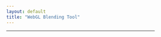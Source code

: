 ```yaml
---
layout: default
title: "WebGL Blending Tool"
---
```


---

<!-- <!DOCTYPE html> -->
<html lang="ko">
<head>
    <meta charset="UTF-8">
    <meta name="viewport" content="width=device-width, initial-scale=1.0">
    <title>WebGL Blending Tool</title>
    <style>
        * {
            margin: 0;
            padding: 0;
            box-sizing: border-box;
        }
        
        body {
            font-family: 'Segoe UI', Tahoma, Geneva, Verdana, sans-serif;
            background: linear-gradient(135deg, #667eea 0%, #764ba2 100%);
            min-height: 100vh;
            padding: 20px;
        }
        
        .container {
            max-width: 1400px;
            margin: 0 auto;
            background: rgba(255, 255, 255, 0.95);
            border-radius: 20px;
            padding: 30px;
            box-shadow: 0 20px 60px rgba(0, 0, 0, 0.3);
        }
        
        h1 {
            text-align: center;
            color: #333;
            margin-bottom: 30px;
            font-size: 2.5em;
            background: linear-gradient(135deg, #667eea 0%, #764ba2 100%);
            -webkit-background-clip: text;
            -webkit-text-fill-color: transparent;
        }
        
        .main-grid {
            display: grid;
            grid-template-columns: 1fr 1fr;
            gap: 30px;
            margin-bottom: 30px;
        }
        
        .controls-section {
            background: #f8f9fa;
            padding: 20px;
            border-radius: 15px;
            box-shadow: 0 4px 6px rgba(0, 0, 0, 0.1);
        }
        
        .preview-section {
            background: #f8f9fa;
            padding: 20px;
            border-radius: 15px;
            box-shadow: 0 4px 6px rgba(0, 0, 0, 0.1);
        }
        
        .control-group {
            margin-bottom: 20px;
        }
        
        .control-group label {
            display: block;
            margin-bottom: 8px;
            font-weight: 600;
            color: #555;
        }
        
        select, input[type="file"] {
            width: 100%;
            padding: 10px;
            border: 2px solid #e0e0e0;
            border-radius: 8px;
            font-size: 14px;
            transition: border-color 0.3s;
        }
        
        select:focus {
            outline: none;
            border-color: #667eea;
        }
        
        .file-input-wrapper {
            position: relative;
            overflow: hidden;
            display: inline-block;
            width: 100%;
        }
        
        .file-input-wrapper input[type=file] {
            position: absolute;
            left: -9999px;
        }
        
        .file-input-label {
            display: block;
            padding: 20px;
            background: linear-gradient(135deg, #667eea 0%, #764ba2 100%);
            color: white;
            border-radius: 8px;
            cursor: pointer;
            text-align: center;
            transition: all 0.3s;
            border: 3px dashed rgba(255, 255, 255, 0.5);
            position: relative;
        }
        
        .file-input-label:hover {
            transform: translateY(-2px);
            box-shadow: 0 5px 15px rgba(102, 126, 234, 0.4);
        }
        
        .file-input-label.dragover {
            background: linear-gradient(135deg, #764ba2 0%, #f093fb 100%);
            border-color: white;
            transform: scale(1.02);
        }
        
        .file-input-label .drop-text {
            font-size: 12px;
            opacity: 0.9;
            margin-top: 5px;
        }
        
        .sub-controls {
            display: grid;
            grid-template-columns: 1fr 1fr;
            gap: 15px;
            margin-top: 15px;
        }
        
        .preview-images {
            display: grid;
            grid-template-columns: 1fr 1fr;
            gap: 20px;
            margin-bottom: 20px;
        }
        
        .image-container {
            text-align: center;
        }
        
        .image-container h3 {
            margin-bottom: 10px;
            color: #666;
        }
        
        .image-container img, .image-container canvas {
            max-width: 100%;
            height: 200px;
            object-fit: contain;
            border: 2px solid #e0e0e0;
            border-radius: 10px;
            background: white;
        }
        
        #resultCanvas {
            width: 100%;
            height: 400px;
            border: 2px solid #e0e0e0;
            border-radius: 10px;
            background: white;
        }
        
        .equation-display {
            background: #2d3748;
            color: #63b3ed;
            padding: 20px;
            border-radius: 10px;
            font-family: 'Courier New', monospace;
            margin-top: 20px;
            box-shadow: 0 4px 6px rgba(0, 0, 0, 0.1);
        }
        
        .equation-display h3 {
            color: #ffd700;
            margin-bottom: 15px;
        }
        
        .equation-line {
            margin: 10px 0;
            font-size: 14px;
            line-height: 1.6;
        }
        
        .factor-name {
            color: #68d391;
            font-weight: bold;
        }
        
        .operator-name {
            color: #fbbf24;
            font-weight: bold;
        }
        
        .math-equation {
            background: #1a202c;
            padding: 15px;
            border-radius: 8px;
            margin-top: 20px;
            border: 1px solid #4a5568;
        }
        
        .math-equation h4 {
            color: #f687b3;
            margin-bottom: 10px;
            font-size: 14px;
        }
        
        .math-formula {
            color: #e2e8f0;
            font-family: 'Courier New', monospace;
            font-size: 13px;
            line-height: 1.8;
        }
        
        .math-symbol {
            color: #fbbf24;
            font-weight: bold;
        }
        
        .math-var {
            color: #9f7aea;
            font-style: italic;
        }
        
        .toggle-group {
            display: flex;
            gap: 10px;
            margin-bottom: 20px;
        }
        
        .toggle-btn {
            flex: 1;
            padding: 10px;
            background: #e0e0e0;
            border: none;
            border-radius: 8px;
            cursor: pointer;
            transition: all 0.3s;
            font-weight: 600;
        }
        
        .toggle-btn.active {
            background: linear-gradient(135deg, #667eea 0%, #764ba2 100%);
            color: white;
        }
        
        .hidden {
            display: none;
        }
    </style>
</head>
<body>
    <div class="container">
        <h1>WebGL Blending Tool</h1>
        
        <div class="main-grid">
            <div class="controls-section">
                <h2>Controls</h2>
                
                <div class="control-group">
                    <label>Source Image:</label>
                    <div class="file-input-wrapper">
                        <input type="file" id="srcImage" accept="image/*">
                        <label for="srcImage" class="file-input-label" id="srcDropZone">
                            <div>Choose Source Image</div>
                            <div class="drop-text">or drag & drop here</div>
                        </label>
                    </div>
                </div>
                
                <div class="control-group">
                    <label>Destination Image:</label>
                    <div class="file-input-wrapper">
                        <input type="file" id="dstImage" accept="image/*">
                        <label for="dstImage" class="file-input-label" id="dstDropZone">
                            <div>Choose Destination Image</div>
                            <div class="drop-text">or drag & drop here</div>
                        </label>
                    </div>
                </div>
                
                <div class="control-group">
                    <label>Blend Function Type:</label>
                    <div class="toggle-group">
                        <button class="toggle-btn active" data-type="func">glBlendFunc</button>
                        <button class="toggle-btn" data-type="funcSeparate">glBlendFuncSeparate</button>
                    </div>
                </div>
                
                <div id="blendFuncControls">
                    <div class="sub-controls">
                        <div class="control-group">
                            <label>Source Factor:</label>
                            <select id="srcFactor">
                                <option value="0">ZERO</option>
                                <option value="1" selected>ONE</option>
                                <option value="768">SRC_COLOR</option>
                                <option value="769">ONE_MINUS_SRC_COLOR</option>
                                <option value="770">SRC_ALPHA</option>
                                <option value="771">ONE_MINUS_SRC_ALPHA</option>
                                <option value="772">DST_ALPHA</option>
                                <option value="773">ONE_MINUS_DST_ALPHA</option>
                                <option value="774">DST_COLOR</option>
                                <option value="775">ONE_MINUS_DST_COLOR</option>
                                <option value="776">SRC_ALPHA_SATURATE</option>
                                <option value="32769">CONSTANT_COLOR</option>
                                <option value="32770">ONE_MINUS_CONSTANT_COLOR</option>
                                <option value="32771">CONSTANT_ALPHA</option>
                                <option value="32772">ONE_MINUS_CONSTANT_ALPHA</option>
                            </select>
                        </div>
                        
                        <div class="control-group">
                            <label>Destination Factor:</label>
                            <select id="dstFactor">
                                <option value="0" selected>ZERO</option>
                                <option value="1">ONE</option>
                                <option value="768">SRC_COLOR</option>
                                <option value="769">ONE_MINUS_SRC_COLOR</option>
                                <option value="770">SRC_ALPHA</option>
                                <option value="771">ONE_MINUS_SRC_ALPHA</option>
                                <option value="772">DST_ALPHA</option>
                                <option value="773">ONE_MINUS_DST_ALPHA</option>
                                <option value="774">DST_COLOR</option>
                                <option value="775">ONE_MINUS_DST_COLOR</option>
                                <option value="32769">CONSTANT_COLOR</option>
                                <option value="32770">ONE_MINUS_CONSTANT_COLOR</option>
                                <option value="32771">CONSTANT_ALPHA</option>
                                <option value="32772">ONE_MINUS_CONSTANT_ALPHA</option>
                            </select>
                        </div>
                    </div>
                </div>
                
                <div id="blendFuncSeparateControls" class="hidden">
                    <div class="sub-controls">
                        <div class="control-group">
                            <label>Source RGB Factor:</label>
                            <select id="srcFactorRGB">
                                <option value="0">ZERO</option>
                                <option value="1" selected>ONE</option>
                                <option value="768">SRC_COLOR</option>
                                <option value="769">ONE_MINUS_SRC_COLOR</option>
                                <option value="770">SRC_ALPHA</option>
                                <option value="771">ONE_MINUS_SRC_ALPHA</option>
                                <option value="772">DST_ALPHA</option>
                                <option value="773">ONE_MINUS_DST_ALPHA</option>
                                <option value="774">DST_COLOR</option>
                                <option value="775">ONE_MINUS_DST_COLOR</option>
                                <option value="776">SRC_ALPHA_SATURATE</option>
                            </select>
                        </div>
                        
                        <div class="control-group">
                            <label>Destination RGB Factor:</label>
                            <select id="dstFactorRGB">
                                <option value="0" selected>ZERO</option>
                                <option value="1">ONE</option>
                                <option value="768">SRC_COLOR</option>
                                <option value="769">ONE_MINUS_SRC_COLOR</option>
                                <option value="770">SRC_ALPHA</option>
                                <option value="771">ONE_MINUS_SRC_ALPHA</option>
                                <option value="772">DST_ALPHA</option>
                                <option value="773">ONE_MINUS_DST_ALPHA</option>
                                <option value="774">DST_COLOR</option>
                                <option value="775">ONE_MINUS_DST_COLOR</option>
                            </select>
                        </div>
                        
                        <div class="control-group">
                            <label>Source Alpha Factor:</label>
                            <select id="srcFactorAlpha">
                                <option value="0">ZERO</option>
                                <option value="1" selected>ONE</option>
                                <option value="770">SRC_ALPHA</option>
                                <option value="771">ONE_MINUS_SRC_ALPHA</option>
                                <option value="772">DST_ALPHA</option>
                                <option value="773">ONE_MINUS_DST_ALPHA</option>
                                <option value="776">SRC_ALPHA_SATURATE</option>
                            </select>
                        </div>
                        
                        <div class="control-group">
                            <label>Destination Alpha Factor:</label>
                            <select id="dstFactorAlpha">
                                <option value="0" selected>ZERO</option>
                                <option value="1">ONE</option>
                                <option value="770">SRC_ALPHA</option>
                                <option value="771">ONE_MINUS_SRC_ALPHA</option>
                                <option value="772">DST_ALPHA</option>
                                <option value="773">ONE_MINUS_DST_ALPHA</option>
                            </select>
                        </div>
                    </div>
                </div>
                
                <div class="control-group">
                    <label>Blend Equation Type:</label>
                    <div class="toggle-group">
                        <button class="toggle-btn active" data-type="equation">glBlendEquation</button>
                        <button class="toggle-btn" data-type="equationSeparate">glBlendEquationSeparate</button>
                    </div>
                </div>
                
                <div id="blendEquationControls">
                    <div class="control-group">
                        <label>Blend Equation:</label>
                        <select id="blendEquation">
                            <option value="32774" selected>FUNC_ADD</option>
                            <option value="32778">FUNC_SUBTRACT</option>
                            <option value="32779">FUNC_REVERSE_SUBTRACT</option>
                            <option value="32775">MIN</option>
                            <option value="32776">MAX</option>
                        </select>
                    </div>
                </div>
                
                <div id="blendEquationSeparateControls" class="hidden">
                    <div class="sub-controls">
                        <div class="control-group">
                            <label>RGB Equation:</label>
                            <select id="blendEquationRGB">
                                <option value="32774" selected>FUNC_ADD</option>
                                <option value="32778">FUNC_SUBTRACT</option>
                                <option value="32779">FUNC_REVERSE_SUBTRACT</option>
                                <option value="32775">MIN</option>
                                <option value="32776">MAX</option>
                            </select>
                        </div>
                        
                        <div class="control-group">
                            <label>Alpha Equation:</label>
                            <select id="blendEquationAlpha">
                                <option value="32774" selected>FUNC_ADD</option>
                                <option value="32778">FUNC_SUBTRACT</option>
                                <option value="32779">FUNC_REVERSE_SUBTRACT</option>
                                <option value="32775">MIN</option>
                                <option value="32776">MAX</option>
                            </select>
                        </div>
                    </div>
                </div>
                
                <div class="control-group">
                    <label>Display Format:</label>
                    <select id="displayFormat">
                        <option value="rgba" selected>RGBA</option>
                        <option value="rgb">RGB</option>
                    </select>
                </div>
            </div>
            
            <div class="preview-section">
                <h2>Preview</h2>
                
                <div class="preview-images">
                    <div class="image-container">
                        <h3>Source</h3>
                        <img id="srcPreview" src="data:image/svg+xml,%3Csvg xmlns='http://www.w3.org/2000/svg' width='200' height='200'%3E%3Crect width='200' height='200' fill='%23f0f0f0'/%3E%3Ctext x='50%25' y='50%25' text-anchor='middle' dy='.3em' fill='%23999'%3ENo Image%3C/text%3E%3C/svg%3E" alt="Source">
                    </div>
                    <div class="image-container">
                        <h3>Destination</h3>
                        <img id="dstPreview" src="data:image/svg+xml,%3Csvg xmlns='http://www.w3.org/2000/svg' width='200' height='200'%3E%3Crect width='200' height='200' fill='%23f0f0f0'/%3E%3Ctext x='50%25' y='50%25' text-anchor='middle' dy='.3em' fill='%23999'%3ENo Image%3C/text%3E%3C/svg%3E" alt="Destination">
                    </div>
                </div>
                
                <div class="image-container">
                    <h3>Result</h3>
                    <canvas id="resultCanvas"></canvas>
                </div>
            </div>
        </div>
        
        <div class="equation-display">
            <h3>Blend Equation</h3>
            <div id="equationText">
                <div class="equation-line">Please load images and configure blend settings to see the equation.</div>
            </div>
        </div>
    </div>
    
    <script>
        // WebGL setup
        const canvas = document.getElementById('resultCanvas');
        const gl = canvas.getContext('webgl', { premultipliedAlpha: false });
        
        if (!gl) {
            alert('WebGL not supported!');
        }
        
        // Shader sources
        const vertexShaderSource = `
            attribute vec2 a_position;
            attribute vec2 a_texCoord;
            varying vec2 v_texCoord;
            
            void main() {
                gl_Position = vec4(a_position, 0.0, 1.0);
                v_texCoord = a_texCoord;
            }
        `;
        
        const fragmentShaderSource = `
            precision mediump float;
            uniform sampler2D u_texture;
            uniform float u_alpha;
            varying vec2 v_texCoord;
            
            void main() {
                vec4 color = texture2D(u_texture, v_texCoord);
                gl_FragColor = vec4(color.rgb, color.a * u_alpha);
            }
        `;
        
        // Create shader
        function createShader(gl, type, source) {
            const shader = gl.createShader(type);
            gl.shaderSource(shader, source);
            gl.compileShader(shader);
            
            if (!gl.getShaderParameter(shader, gl.COMPILE_STATUS)) {
                console.error('Shader compile error:', gl.getShaderInfoLog(shader));
                gl.deleteShader(shader);
                return null;
            }
            
            return shader;
        }
        
        // Create program
        function createProgram(gl, vertexShader, fragmentShader) {
            const program = gl.createProgram();
            gl.attachShader(program, vertexShader);
            gl.attachShader(program, fragmentShader);
            gl.linkProgram(program);
            
            if (!gl.getProgramParameter(program, gl.LINK_STATUS)) {
                console.error('Program link error:', gl.getProgramInfoLog(program));
                gl.deleteProgram(program);
                return null;
            }
            
            return program;
        }
        
        // Setup WebGL
        const vertexShader = createShader(gl, gl.VERTEX_SHADER, vertexShaderSource);
        const fragmentShader = createShader(gl, gl.FRAGMENT_SHADER, fragmentShaderSource);
        const program = createProgram(gl, vertexShader, fragmentShader);
        
        // Get locations
        const positionLocation = gl.getAttribLocation(program, 'a_position');
        const texCoordLocation = gl.getAttribLocation(program, 'a_texCoord');
        const textureLocation = gl.getUniformLocation(program, 'u_texture');
        const alphaLocation = gl.getUniformLocation(program, 'u_alpha');
        
        // Create buffers
        const positionBuffer = gl.createBuffer();
        gl.bindBuffer(gl.ARRAY_BUFFER, positionBuffer);
        gl.bufferData(gl.ARRAY_BUFFER, new Float32Array([
            -1, -1,
             1, -1,
            -1,  1,
             1,  1,
        ]), gl.STATIC_DRAW);
        
        const texCoordBuffer = gl.createBuffer();
        gl.bindBuffer(gl.ARRAY_BUFFER, texCoordBuffer);
        gl.bufferData(gl.ARRAY_BUFFER, new Float32Array([
            0, 1,
            1, 1,
            0, 0,
            1, 0,
        ]), gl.STATIC_DRAW);
        
        // Image handling
        let srcTexture = null;
        let dstTexture = null;
        let srcImg = new Image();
        let dstImg = new Image();
        
        function createTexture(image) {
            const texture = gl.createTexture();
            gl.bindTexture(gl.TEXTURE_2D, texture);
            gl.texImage2D(gl.TEXTURE_2D, 0, gl.RGBA, gl.RGBA, gl.UNSIGNED_BYTE, image);
            gl.texParameteri(gl.TEXTURE_2D, gl.TEXTURE_WRAP_S, gl.CLAMP_TO_EDGE);
            gl.texParameteri(gl.TEXTURE_2D, gl.TEXTURE_WRAP_T, gl.CLAMP_TO_EDGE);
            gl.texParameteri(gl.TEXTURE_2D, gl.TEXTURE_MIN_FILTER, gl.LINEAR);
            gl.texParameteri(gl.TEXTURE_2D, gl.TEXTURE_MAG_FILTER, gl.LINEAR);
            return texture;
        }
        
        // File input handlers
        function handleImageFile(file, type) {
            if (file && file.type.startsWith('image/')) {
                const reader = new FileReader();
                reader.onload = function(e) {
                    if (type === 'src') {
                        srcImg.onload = function() {
                            document.getElementById('srcPreview').src = srcImg.src;
                            srcTexture = createTexture(srcImg);
                            document.getElementById('srcDropZone').innerHTML = '<div>Source Image Loaded</div><div class="drop-text">drag & drop to replace</div>';
                            render();
                        };
                        srcImg.src = e.target.result;
                    } else {
                        dstImg.onload = function() {
                            document.getElementById('dstPreview').src = dstImg.src;
                            dstTexture = createTexture(dstImg);
                            document.getElementById('dstDropZone').innerHTML = '<div>Destination Image Loaded</div><div class="drop-text">drag & drop to replace</div>';
                            render();
                        };
                        dstImg.src = e.target.result;
                    }
                };
                reader.readAsDataURL(file);
            }
        }
        
        document.getElementById('srcImage').addEventListener('change', function(e) {
            const file = e.target.files[0];
            handleImageFile(file, 'src');
        });
        
        document.getElementById('dstImage').addEventListener('change', function(e) {
            const file = e.target.files[0];
            handleImageFile(file, 'dst');
        });
        
        // Drag and Drop functionality
        function setupDragAndDrop(dropZoneId, type) {
            const dropZone = document.getElementById(dropZoneId);
            
            // Prevent default drag behaviors
            ['dragenter', 'dragover', 'dragleave', 'drop'].forEach(eventName => {
                dropZone.addEventListener(eventName, preventDefaults, false);
                document.body.addEventListener(eventName, preventDefaults, false);
            });
            
            function preventDefaults(e) {
                e.preventDefault();
                e.stopPropagation();
            }
            
            // Highlight drop zone when item is dragged over it
            ['dragenter', 'dragover'].forEach(eventName => {
                dropZone.addEventListener(eventName, highlight, false);
            });
            
            ['dragleave', 'drop'].forEach(eventName => {
                dropZone.addEventListener(eventName, unhighlight, false);
            });
            
            function highlight(e) {
                dropZone.classList.add('dragover');
            }
            
            function unhighlight(e) {
                dropZone.classList.remove('dragover');
            }
            
            // Handle dropped files
            dropZone.addEventListener('drop', handleDrop, false);
            
            function handleDrop(e) {
                const dt = e.dataTransfer;
                const files = dt.files;
                
                if (files.length > 0) {
                    handleImageFile(files[0], type);
                }
            }
        }
        
        // Setup drag and drop for both zones
        setupDragAndDrop('srcDropZone', 'src');
        setupDragAndDrop('dstDropZone', 'dst');
        
        // Toggle buttons
        document.querySelectorAll('.toggle-btn').forEach(btn => {
            btn.addEventListener('click', function() {
                const type = this.dataset.type;
                const parent = this.parentElement;
                
                parent.querySelectorAll('.toggle-btn').forEach(b => b.classList.remove('active'));
                this.classList.add('active');
                
                if (type === 'func' || type === 'funcSeparate') {
                    document.getElementById('blendFuncControls').classList.toggle('hidden', type !== 'func');
                    document.getElementById('blendFuncSeparateControls').classList.toggle('hidden', type !== 'funcSeparate');
                } else {
                    document.getElementById('blendEquationControls').classList.toggle('hidden', type !== 'equation');
                    document.getElementById('blendEquationSeparateControls').classList.toggle('hidden', type !== 'equationSeparate');
                }
                
                render();
            });
        });
        
        // Control change handlers
        document.querySelectorAll('select').forEach(select => {
            select.addEventListener('change', render);
        });
        
        // Get factor name
        function getFactorName(value) {
            const factors = {
                '0': 'ZERO',
                '1': 'ONE',
                '768': 'SRC_COLOR',
                '769': 'ONE_MINUS_SRC_COLOR',
                '770': 'SRC_ALPHA',
                '771': 'ONE_MINUS_SRC_ALPHA',
                '772': 'DST_ALPHA',
                '773': 'ONE_MINUS_DST_ALPHA',
                '774': 'DST_COLOR',
                '775': 'ONE_MINUS_DST_COLOR',
                '776': 'SRC_ALPHA_SATURATE',
                '32769': 'CONSTANT_COLOR',
                '32770': 'ONE_MINUS_CONSTANT_COLOR',
                '32771': 'CONSTANT_ALPHA',
                '32772': 'ONE_MINUS_CONSTANT_ALPHA'
            };
            return factors[value] || 'UNKNOWN';
        }
        
        // Get equation name
        function getEquationName(value) {
            const equations = {
                '32774': 'FUNC_ADD',
                '32778': 'FUNC_SUBTRACT',
                '32779': 'FUNC_REVERSE_SUBTRACT',
                '32775': 'MIN',
                '32776': 'MAX'
            };
            return equations[value] || 'UNKNOWN';
        }
        
        // Get factor formula
        function getFactorFormula(value, channel = 'color') {
            const factors = {
                '0': '0',
                '1': '1',
                '768': channel === 'color' ? 'S_c' : 'S_rgb',
                '769': channel === 'color' ? '(1 - S_c)' : '(1 - S_rgb)',
                '770': 'S_α',
                '771': '(1 - S_α)',
                '772': 'D_α',
                '773': '(1 - D_α)',
                '774': channel === 'color' ? 'D_c' : 'D_rgb',
                '775': channel === 'color' ? '(1 - D_c)' : '(1 - D_rgb)',
                '776': 'min(S_α, 1 - D_α)',
                '32769': 'C_c',
                '32770': '(1 - C_c)',
                '32771': 'C_α',
                '32772': '(1 - C_α)'
            };
            return factors[value] || '?';
        }
        
        // Get operator symbol
        function getOperatorSymbol(value) {
            const operators = {
                '32774': '+',
                '32778': '-',
                '32779': '-',  // reverse subtract
                '32775': 'min',
                '32776': 'max'
            };
            return operators[value] || '?';
        }
        
        // Update equation display
        function updateEquation() {
            const isFuncSeparate = document.querySelector('[data-type="funcSeparate"]').classList.contains('active');
            const isEquationSeparate = document.querySelector('[data-type="equationSeparate"]').classList.contains('active');
            const displayFormat = document.getElementById('displayFormat').value;
            
            let html = '';
            let mathHtml = '<div class="math-equation"><h4>Mathematical Formula:</h4><div class="math-formula">';
            
            if (isFuncSeparate) {
                const srcRGB = getFactorName(document.getElementById('srcFactorRGB').value);
                const dstRGB = getFactorName(document.getElementById('dstFactorRGB').value);
                const srcAlpha = getFactorName(document.getElementById('srcFactorAlpha').value);
                const dstAlpha = getFactorName(document.getElementById('dstFactorAlpha').value);
                
                const srcRGBFormula = getFactorFormula(document.getElementById('srcFactorRGB').value, 'rgb');
                const dstRGBFormula = getFactorFormula(document.getElementById('dstFactorRGB').value, 'rgb');
                const srcAlphaFormula = getFactorFormula(document.getElementById('srcFactorAlpha').value, 'alpha');
                const dstAlphaFormula = getFactorFormula(document.getElementById('dstFactorAlpha').value, 'alpha');
                
                if (isEquationSeparate) {
                    const eqRGB = getEquationName(document.getElementById('blendEquationRGB').value);
                    const eqAlpha = getEquationName(document.getElementById('blendEquationAlpha').value);
                    const eqRGBValue = document.getElementById('blendEquationRGB').value;
                    const eqAlphaValue = document.getElementById('blendEquationAlpha').value;
                    
                    html += `<div class="equation-line">RGB: Result = <span class="factor-name">${srcRGB}</span> × Source <span class="operator-name">${eqRGB}</span> <span class="factor-name">${dstRGB}</span> × Destination</div>`;
                    html += `<div class="equation-line">Alpha: Result = <span class="factor-name">${srcAlpha}</span> × Source <span class="operator-name">${eqAlpha}</span> <span class="factor-name">${dstAlpha}</span> × Destination</div>`;
                    
                    // Mathematical formula
                    if (eqRGBValue === '32775' || eqRGBValue === '32776') { // MIN or MAX
                        mathHtml += `<div><span class="math-var">R_out</span> = ${getOperatorSymbol(eqRGBValue)}(<span class="math-var">${srcRGBFormula}</span> <span class="math-symbol">×</span> <span class="math-var">S_r</span>, <span class="math-var">${dstRGBFormula}</span> <span class="math-symbol">×</span> <span class="math-var">D_r</span>)</div>`;
                        mathHtml += `<div><span class="math-var">G_out</span> = ${getOperatorSymbol(eqRGBValue)}(<span class="math-var">${srcRGBFormula}</span> <span class="math-symbol">×</span> <span class="math-var">S_g</span>, <span class="math-var">${dstRGBFormula}</span> <span class="math-symbol">×</span> <span class="math-var">D_g</span>)</div>`;
                        mathHtml += `<div><span class="math-var">B_out</span> = ${getOperatorSymbol(eqRGBValue)}(<span class="math-var">${srcRGBFormula}</span> <span class="math-symbol">×</span> <span class="math-var">S_b</span>, <span class="math-var">${dstRGBFormula}</span> <span class="math-symbol">×</span> <span class="math-var">D_b</span>)</div>`;
                    } else if (eqRGBValue === '32779') { // REVERSE_SUBTRACT
                        mathHtml += `<div><span class="math-var">RGB_out</span> = <span class="math-var">${dstRGBFormula}</span> <span class="math-symbol">×</span> <span class="math-var">D_rgb</span> <span class="math-symbol">-</span> <span class="math-var">${srcRGBFormula}</span> <span class="math-symbol">×</span> <span class="math-var">S_rgb</span></div>`;
                    } else {
                        mathHtml += `<div><span class="math-var">RGB_out</span> = <span class="math-var">${srcRGBFormula}</span> <span class="math-symbol">×</span> <span class="math-var">S_rgb</span> <span class="math-symbol">${getOperatorSymbol(eqRGBValue)}</span> <span class="math-var">${dstRGBFormula}</span> <span class="math-symbol">×</span> <span class="math-var">D_rgb</span></div>`;
                    }
                    
                    if (eqAlphaValue === '32775' || eqAlphaValue === '32776') { // MIN or MAX
                        mathHtml += `<div><span class="math-var">A_out</span> = ${getOperatorSymbol(eqAlphaValue)}(<span class="math-var">${srcAlphaFormula}</span> <span class="math-symbol">×</span> <span class="math-var">S_α</span>, <span class="math-var">${dstAlphaFormula}</span> <span class="math-symbol">×</span> <span class="math-var">D_α</span>)</div>`;
                    } else if (eqAlphaValue === '32779') { // REVERSE_SUBTRACT
                        mathHtml += `<div><span class="math-var">A_out</span> = <span class="math-var">${dstAlphaFormula}</span> <span class="math-symbol">×</span> <span class="math-var">D_α</span> <span class="math-symbol">-</span> <span class="math-var">${srcAlphaFormula}</span> <span class="math-symbol">×</span> <span class="math-var">S_α</span></div>`;
                    } else {
                        mathHtml += `<div><span class="math-var">A_out</span> = <span class="math-var">${srcAlphaFormula}</span> <span class="math-symbol">×</span> <span class="math-var">S_α</span> <span class="math-symbol">${getOperatorSymbol(eqAlphaValue)}</span> <span class="math-var">${dstAlphaFormula}</span> <span class="math-symbol">×</span> <span class="math-var">D_α</span></div>`;
                    }
                } else {
                    const eq = getEquationName(document.getElementById('blendEquation').value);
                    const eqValue = document.getElementById('blendEquation').value;
                    
                    html += `<div class="equation-line">RGB: Result = <span class="factor-name">${srcRGB}</span> × Source <span class="operator-name">${eq}</span> <span class="factor-name">${dstRGB}</span> × Destination</div>`;
                    html += `<div class="equation-line">Alpha: Result = <span class="factor-name">${srcAlpha}</span> × Source <span class="operator-name">${eq}</span> <span class="factor-name">${dstAlpha}</span> × Destination</div>`;
                    
                    // Mathematical formula
                    if (eqValue === '32775' || eqValue === '32776') { // MIN or MAX
                        mathHtml += `<div><span class="math-var">RGB_out</span> = ${getOperatorSymbol(eqValue)}(<span class="math-var">${srcRGBFormula}</span> <span class="math-symbol">×</span> <span class="math-var">S_rgb</span>, <span class="math-var">${dstRGBFormula}</span> <span class="math-symbol">×</span> <span class="math-var">D_rgb</span>)</div>`;
                        mathHtml += `<div><span class="math-var">A_out</span> = ${getOperatorSymbol(eqValue)}(<span class="math-var">${srcAlphaFormula}</span> <span class="math-symbol">×</span> <span class="math-var">S_α</span>, <span class="math-var">${dstAlphaFormula}</span> <span class="math-symbol">×</span> <span class="math-var">D_α</span>)</div>`;
                    } else if (eqValue === '32779') { // REVERSE_SUBTRACT
                        mathHtml += `<div><span class="math-var">RGB_out</span> = <span class="math-var">${dstRGBFormula}</span> <span class="math-symbol">×</span> <span class="math-var">D_rgb</span> <span class="math-symbol">-</span> <span class="math-var">${srcRGBFormula}</span> <span class="math-symbol">×</span> <span class="math-var">S_rgb</span></div>`;
                        mathHtml += `<div><span class="math-var">A_out</span> = <span class="math-var">${dstAlphaFormula}</span> <span class="math-symbol">×</span> <span class="math-var">D_α</span> <span class="math-symbol">-</span> <span class="math-var">${srcAlphaFormula}</span> <span class="math-symbol">×</span> <span class="math-var">S_α</span></div>`;
                    } else {
                        mathHtml += `<div><span class="math-var">RGB_out</span> = <span class="math-var">${srcRGBFormula}</span> <span class="math-symbol">×</span> <span class="math-var">S_rgb</span> <span class="math-symbol">${getOperatorSymbol(eqValue)}</span> <span class="math-var">${dstRGBFormula}</span> <span class="math-symbol">×</span> <span class="math-var">D_rgb</span></div>`;
                        mathHtml += `<div><span class="math-var">A_out</span> = <span class="math-var">${srcAlphaFormula}</span> <span class="math-symbol">×</span> <span class="math-var">S_α</span> <span class="math-symbol">${getOperatorSymbol(eqValue)}</span> <span class="math-var">${dstAlphaFormula}</span> <span class="math-symbol">×</span> <span class="math-var">D_α</span></div>`;
                    }
                }
            } else {
                const src = getFactorName(document.getElementById('srcFactor').value);
                const dst = getFactorName(document.getElementById('dstFactor').value);
                const srcFormula = getFactorFormula(document.getElementById('srcFactor').value, 'color');
                const dstFormula = getFactorFormula(document.getElementById('dstFactor').value, 'color');
                
                if (isEquationSeparate) {
                    const eqRGB = getEquationName(document.getElementById('blendEquationRGB').value);
                    const eqAlpha = getEquationName(document.getElementById('blendEquationAlpha').value);
                    const eqRGBValue = document.getElementById('blendEquationRGB').value;
                    const eqAlphaValue = document.getElementById('blendEquationAlpha').value;
                    
                    html += `<div class="equation-line">RGB: Result = <span class="factor-name">${src}</span> × Source <span class="operator-name">${eqRGB}</span> <span class="factor-name">${dst}</span> × Destination</div>`;
                    html += `<div class="equation-line">Alpha: Result = <span class="factor-name">${src}</span> × Source <span class="operator-name">${eqAlpha}</span> <span class="factor-name">${dst}</span> × Destination</div>`;
                    
                    // Mathematical formula
                    if (eqRGBValue === '32775' || eqRGBValue === '32776') { // MIN or MAX
                        mathHtml += `<div><span class="math-var">RGB_out</span> = ${getOperatorSymbol(eqRGBValue)}(<span class="math-var">${srcFormula}</span> <span class="math-symbol">×</span> <span class="math-var">S_rgb</span>, <span class="math-var">${dstFormula}</span> <span class="math-symbol">×</span> <span class="math-var">D_rgb</span>)</div>`;
                    } else if (eqRGBValue === '32779') { // REVERSE_SUBTRACT
                        mathHtml += `<div><span class="math-var">RGB_out</span> = <span class="math-var">${dstFormula}</span> <span class="math-symbol">×</span> <span class="math-var">D_rgb</span> <span class="math-symbol">-</span> <span class="math-var">${srcFormula}</span> <span class="math-symbol">×</span> <span class="math-var">S_rgb</span></div>`;
                    } else {
                        mathHtml += `<div><span class="math-var">RGB_out</span> = <span class="math-var">${srcFormula}</span> <span class="math-symbol">×</span> <span class="math-var">S_rgb</span> <span class="math-symbol">${getOperatorSymbol(eqRGBValue)}</span> <span class="math-var">${dstFormula}</span> <span class="math-symbol">×</span> <span class="math-var">D_rgb</span></div>`;
                    }
                    
                    if (eqAlphaValue === '32775' || eqAlphaValue === '32776') { // MIN or MAX
                        mathHtml += `<div><span class="math-var">A_out</span> = ${getOperatorSymbol(eqAlphaValue)}(<span class="math-var">${srcFormula}</span> <span class="math-symbol">×</span> <span class="math-var">S_α</span>, <span class="math-var">${dstFormula}</span> <span class="math-symbol">×</span> <span class="math-var">D_α</span>)</div>`;
                    } else if (eqAlphaValue === '32779') { // REVERSE_SUBTRACT
                        mathHtml += `<div><span class="math-var">A_out</span> = <span class="math-var">${dstFormula}</span> <span class="math-symbol">×</span> <span class="math-var">D_α</span> <span class="math-symbol">-</span> <span class="math-var">${srcFormula}</span> <span class="math-symbol">×</span> <span class="math-var">S_α</span></div>`;
                    } else {
                        mathHtml += `<div><span class="math-var">A_out</span> = <span class="math-var">${srcFormula}</span> <span class="math-symbol">×</span> <span class="math-var">S_α</span> <span class="math-symbol">${getOperatorSymbol(eqAlphaValue)}</span> <span class="math-var">${dstFormula}</span> <span class="math-symbol">×</span> <span class="math-var">D_α</span></div>`;
                    }
                } else {
                    const eq = getEquationName(document.getElementById('blendEquation').value);
                    const eqValue = document.getElementById('blendEquation').value;
                    
                    html += `<div class="equation-line">RGBA: Result = <span class="factor-name">${src}</span> × Source <span class="operator-name">${eq}</span> <span class="factor-name">${dst}</span> × Destination</div>`;
                    
                    // Mathematical formula
                    if (eqValue === '32775' || eqValue === '32776') { // MIN or MAX
                        mathHtml += `<div><span class="math-var">RGBA_out</span> = ${getOperatorSymbol(eqValue)}(<span class="math-var">${srcFormula}</span> <span class="math-symbol">×</span> <span class="math-var">S_c</span>, <span class="math-var">${dstFormula}</span> <span class="math-symbol">×</span> <span class="math-var">D_c</span>)</div>`;
                    } else if (eqValue === '32779') { // REVERSE_SUBTRACT
                        mathHtml += `<div><span class="math-var">RGBA_out</span> = <span class="math-var">${dstFormula}</span> <span class="math-symbol">×</span> <span class="math-var">D_c</span> <span class="math-symbol">-</span> <span class="math-var">${srcFormula}</span> <span class="math-symbol">×</span> <span class="math-var">S_c</span></div>`;
                    } else {
                        mathHtml += `<div><span class="math-var">RGBA_out</span> = <span class="math-var">${srcFormula}</span> <span class="math-symbol">×</span> <span class="math-var">S_c</span> <span class="math-symbol">${getOperatorSymbol(eqValue)}</span> <span class="math-var">${dstFormula}</span> <span class="math-symbol">×</span> <span class="math-var">D_c</span></div>`;
                    }
                }
            }
            
            mathHtml += '<div style="margin-top: 15px; font-size: 11px; color: #718096;">';
            mathHtml += '<div>Where:</div>';
            mathHtml += '<div>• S = Source pixel, D = Destination pixel</div>';
            mathHtml += '<div>• c = color channel (r, g, b, or a), rgb = RGB channels, α = alpha channel</div>';
            mathHtml += '<div>• C = Constant color/alpha (if using CONSTANT factors)</div>';
            mathHtml += '</div>';
            
            mathHtml += '</div></div>';
            
            html += `<div class="equation-line" style="margin-top: 15px; color: #a0aec0;">Display Format: <span style="color: #f687b3">${displayFormat.toUpperCase()}</span></div>`;
            html += mathHtml;
            
            document.getElementById('equationText').innerHTML = html;
        }
        
        // Render function
        function render() {
            if (!srcTexture || !dstTexture) {
                updateEquation();
                return;
            }
            
            // Resize canvas
            const maxWidth = Math.max(srcImg.width, dstImg.width);
            const maxHeight = Math.max(srcImg.height, dstImg.height);
            canvas.width = maxWidth;
            canvas.height = maxHeight;
            
            gl.viewport(0, 0, canvas.width, canvas.height);
            
            // Clear canvas
            gl.clearColor(0, 0, 0, 0);
            gl.clear(gl.COLOR_BUFFER_BIT);
            
            // Use program
            gl.useProgram(program);
            
            // Setup attributes
            gl.bindBuffer(gl.ARRAY_BUFFER, positionBuffer);
            gl.enableVertexAttribArray(positionLocation);
            gl.vertexAttribPointer(positionLocation, 2, gl.FLOAT, false, 0, 0);
            
            gl.bindBuffer(gl.ARRAY_BUFFER, texCoordBuffer);
            gl.enableVertexAttribArray(texCoordLocation);
            gl.vertexAttribPointer(texCoordLocation, 2, gl.FLOAT, false, 0, 0);
            
            // Get blend settings
            const isFuncSeparate = document.querySelector('[data-type="funcSeparate"]').classList.contains('active');
            const isEquationSeparate = document.querySelector('[data-type="equationSeparate"]').classList.contains('active');
            const displayFormat = document.getElementById('displayFormat').value;
            
            // Disable blending for first pass (destination)
            gl.disable(gl.BLEND);
            
            // Draw destination image first
            gl.activeTexture(gl.TEXTURE0);
            gl.bindTexture(gl.TEXTURE_2D, dstTexture);
            gl.uniform1i(textureLocation, 0);
            gl.uniform1f(alphaLocation, 1.0);
            gl.drawArrays(gl.TRIANGLE_STRIP, 0, 4);
            
            // Enable blending for second pass (source)
            gl.enable(gl.BLEND);
            
            // Set blend function
            if (isFuncSeparate) {
                const srcRGB = parseInt(document.getElementById('srcFactorRGB').value);
                const dstRGB = parseInt(document.getElementById('dstFactorRGB').value);
                const srcAlpha = parseInt(document.getElementById('srcFactorAlpha').value);
                const dstAlpha = parseInt(document.getElementById('dstFactorAlpha').value);
                gl.blendFuncSeparate(srcRGB, dstRGB, srcAlpha, dstAlpha);
            } else {
                const src = parseInt(document.getElementById('srcFactor').value);
                const dst = parseInt(document.getElementById('dstFactor').value);
                gl.blendFunc(src, dst);
            }
            
            // Set blend equation
            if (isEquationSeparate) {
                const eqRGB = parseInt(document.getElementById('blendEquationRGB').value);
                const eqAlpha = parseInt(document.getElementById('blendEquationAlpha').value);
                gl.blendEquationSeparate(eqRGB, eqAlpha);
            } else {
                const eq = parseInt(document.getElementById('blendEquation').value);
                gl.blendEquation(eq);
            }
            
            // Draw source image with blending
            gl.activeTexture(gl.TEXTURE0);
            gl.bindTexture(gl.TEXTURE_2D, srcTexture);
            gl.uniform1i(textureLocation, 0);
            
            // Adjust alpha based on display format
            if (displayFormat === 'rgb') {
                gl.uniform1f(alphaLocation, 1.0);
                gl.colorMask(true, true, true, false);
            } else {
                gl.uniform1f(alphaLocation, 1.0);
                gl.colorMask(true, true, true, true);
            }
            
            gl.drawArrays(gl.TRIANGLE_STRIP, 0, 4);
            
            // Reset color mask
            gl.colorMask(true, true, true, true);
            
            // Update equation display
            updateEquation();
        }
        
        // Load default gradient images for demo
        function createGradientImage(colors, isVertical = false) {
            const canvas = document.createElement('canvas');
            canvas.width = 256;
            canvas.height = 256;
            const ctx = canvas.getContext('2d');
            
            const gradient = isVertical 
                ? ctx.createLinearGradient(0, 0, 0, 256)
                : ctx.createLinearGradient(0, 0, 256, 0);
            
            colors.forEach((color, i) => {
                gradient.addColorStop(i / (colors.length - 1), color);
            });
            
            ctx.fillStyle = gradient;
            ctx.fillRect(0, 0, 256, 256);
            
            return canvas;
        }
        
        // Create default images
        function loadDefaultImages() {
            // Create source image (red to yellow gradient with transparency)
            const srcCanvas = createGradientImage(['rgba(255,0,0,0.8)', 'rgba(255,255,0,0.8)'], false);
            srcImg.onload = function() {
                document.getElementById('srcPreview').src = srcImg.src;
                srcTexture = createTexture(srcImg);
                render();
            };
            srcImg.src = srcCanvas.toDataURL();
            
            // Create destination image (blue to green gradient)
            const dstCanvas = createGradientImage(['rgba(0,0,255,1)', 'rgba(0,255,0,1)'], true);
            dstImg.onload = function() {
                document.getElementById('dstPreview').src = dstImg.src;
                dstTexture = createTexture(dstImg);
                render();
            };
            dstImg.src = dstCanvas.toDataURL();
        }
        
        // Initialize with default images
        loadDefaultImages();
    </script>
</body>
</html>